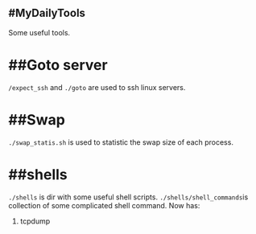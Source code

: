 #MyDailyTools
--------------
Some useful tools.

##Goto server
==============
`/expect_ssh` and `./goto` are used to ssh linux servers.

##Swap
=======
`./swap_statis.sh` is used to statistic the swap size of each process.

##shells
========
`./shells` is dir with some useful shell scripts.
`./shells/shell_commands`is collection of some complicated shell command.
Now has:
1. tcpdump
